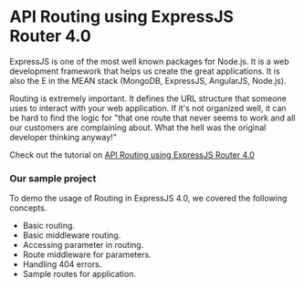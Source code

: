 # API Routing using ExpressJS Router 4.0
ExpressJS is one of the most well known packages for Node.js. It is a web development framework that helps us create the great applications. It is also the E in the MEAN stack (MongoDB, ExpressJS, AngularJS, Node.js).

Routing is extremely important. It defines the URL structure that someone uses to interact with your web application. If it's not organized well, it can be hard to find the logic for "that one route that never seems to work and all our customers are complaining about. What the hell was the original developer thinking anyway!"

Check out the tutorial on
[API Routing using ExpressJS Router 4.0](https://medium.com/eliteng/api-routing-using-expressjs-router-4-0-130300919dd8)

### Our sample project
To demo the usage of Routing in ExpressJS 4.0, we covered the following concepts.

 - Basic routing.
 - Basic middleware routing.
 - Accessing parameter in routing.
 - Route middleware for parameters.
 - Handling 404 errors.
 - Sample routes for application.
